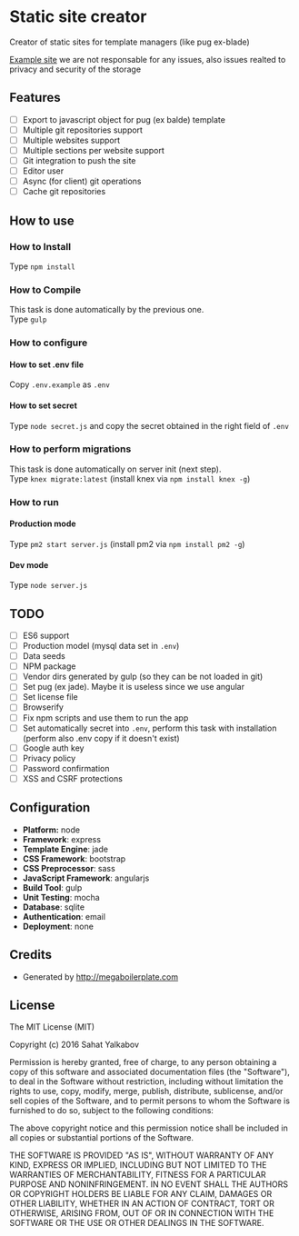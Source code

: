 # Static site creator

Creator of static sites for template managers (like pug ex-blade)

[Example site](http://static-site.thecsea.it/) we are not responsable for any issues, also issues realted to privacy and security of the storage

## Features
- [ ] Export to javascript object for pug (ex balde) template
- [ ] Multiple git repositories support
- [ ] Multiple websites support
- [ ] Multiple sections per website support
- [ ] Git integration to push the site
- [ ] Editor user
- [ ] Async (for client) git operations 
- [ ] Cache git repositories

## How to use

### How to Install
Type `npm install`

### How to Compile
This task is done automatically by the previous one.  
Type `gulp`

### How to configure
#### How to set .env file
Copy `.env.example` as `.env`  

#### How to set secret
Type `node secret.js` and copy the secret obtained in the right field of `.env`

### How to perform migrations
This task is done automatically on server init (next step).  
Type `knex migrate:latest` (install knex via `npm install knex -g`)

### How to run
#### Production mode
Type `pm2 start server.js` (install pm2 via `npm install pm2 -g`)

#### Dev mode
Type `node server.js`


## TODO
- [ ] ES6 support
- [ ] Production model (mysql data set in `.env`)
- [ ] Data seeds
- [ ] NPM package
- [ ] Vendor dirs generated by gulp (so they can be not loaded in git)
- [ ] Set pug (ex jade). Maybe it is useless since we use angular
- [ ] Set license file
- [ ] Browserify
- [ ] Fix npm scripts and use them to run the app
- [ ] Set automatically secret into `.env`, perform this task with installation (perform also .env copy if it doesn't exist)
- [ ] Google auth key
- [ ] Privacy policy
- [ ] Password confirmation
- [ ] XSS and CSRF protections

## Configuration
- **Platform:** node
- **Framework**: express
- **Template Engine**: jade
- **CSS Framework**: bootstrap
- **CSS Preprocessor**: sass
- **JavaScript Framework**: angularjs
- **Build Tool**: gulp
- **Unit Testing**: mocha
- **Database**: sqlite
- **Authentication**: email
- **Deployment**: none

## Credits
* Generated by http://megaboilerplate.com

## License
The MIT License (MIT)

Copyright (c) 2016 Sahat Yalkabov

Permission is hereby granted, free of charge, to any person obtaining a copy of this software and associated documentation files (the "Software"), to deal in the Software without restriction, including without limitation the rights to use, copy, modify, merge, publish, distribute, sublicense, and/or sell copies of the Software, and to permit persons to whom the Software is furnished to do so, subject to the following conditions:

The above copyright notice and this permission notice shall be included in all copies or substantial portions of the Software.

THE SOFTWARE IS PROVIDED "AS IS", WITHOUT WARRANTY OF ANY KIND, EXPRESS OR IMPLIED, INCLUDING BUT NOT LIMITED TO THE WARRANTIES OF MERCHANTABILITY, FITNESS FOR A PARTICULAR PURPOSE AND NONINFRINGEMENT. IN NO EVENT SHALL THE AUTHORS OR COPYRIGHT HOLDERS BE LIABLE FOR ANY CLAIM, DAMAGES OR OTHER LIABILITY, WHETHER IN AN ACTION OF CONTRACT, TORT OR OTHERWISE, ARISING FROM, OUT OF OR IN CONNECTION WITH THE SOFTWARE OR THE USE OR OTHER DEALINGS IN THE SOFTWARE.
